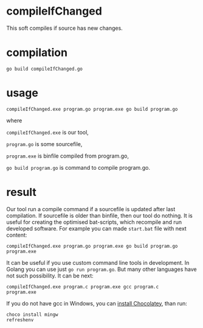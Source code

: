 # compileIfChanged
This soft compiles if source has new changes.
# compilation
`go build compileIfChanged.go`
# usage
`compileIfChanged.exe program.go program.exe go build program.go`

where

`compileIfChanged.exe` is our tool,

`program.go` is some sourcefile,

`program.exe` is binfile compiled from program.go,

`go build program.go` is command to compile program.go.
# result
Our tool run a compile command if a sourcefile is updated after last compilation. If sourcefile is older than binfile, then our tool do nothing. It is useful for creating the optimised bat-scripts, which recompile and run developed software. For example you can made `start.bat` file with next content:

```
compileIfChanged.exe program.go program.exe go build program.go
program.exe
```

It can be useful if you use custom command line tools in development. In Golang you can use just `go run program.go`. But many other languages have not such possibility. It can be next:

```
compileIfChanged.exe program.c program.exe gcc program.c
program.exe
```

If you do not have gcc in Windows, you can [install Chocolatey](https://chocolatey.org/install), than run:
```
choco install mingw
refreshenv
```
